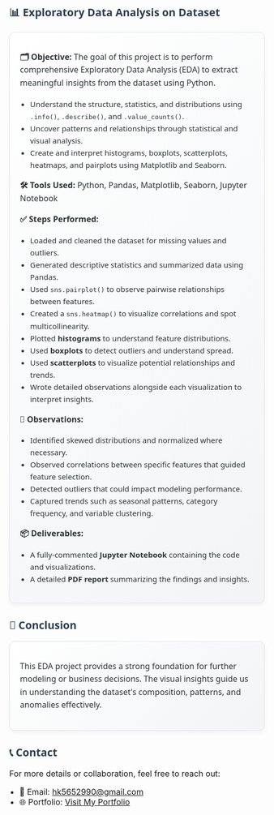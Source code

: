 <h2 style="font-family: 'Segoe UI', Tahoma, Geneva, Verdana, sans-serif; color: #2c3e50;">📊 Exploratory Data Analysis on Dataset</h2>

<div style="border: 1px solid #dfe6e9; box-shadow: 0 4px 8px rgba(0,0,0,0.05); padding: 20px; border-radius: 10px; background: linear-gradient(135deg, #ffffff, #f2f4f6); font-family: 'Segoe UI', Tahoma, Geneva, Verdana, sans-serif; color: #2d3436; line-height: 1.6;">

  <p style="font-size: 16px;"><strong>🗂 Objective:</strong> The goal of this project is to perform comprehensive Exploratory Data Analysis (EDA) to extract meaningful insights from the dataset using Python.</p>

  <ul style="padding-left: 20px; font-size: 15px;">
    <li>Understand the structure, statistics, and distributions using <code>.info()</code>, <code>.describe()</code>, and <code>.value_counts()</code>.</li>
    <li>Uncover patterns and relationships through statistical and visual analysis.</li>
    <li>Create and interpret histograms, boxplots, scatterplots, heatmaps, and pairplots using Matplotlib and Seaborn.</li>
  </ul>

  <p style="font-size: 16px;"><strong>🛠 Tools Used:</strong> Python, Pandas, Matplotlib, Seaborn, Jupyter Notebook</p>

  <p style="font-size: 16px;"><strong>✅ Steps Performed:</strong></p>
  <ul style="padding-left: 20px; font-size: 15px;">
    <li>Loaded and cleaned the dataset for missing values and outliers.</li>
    <li>Generated descriptive statistics and summarized data using Pandas.</li>
    <li>Used <code>sns.pairplot()</code> to observe pairwise relationships between features.</li>
    <li>Created a <code>sns.heatmap()</code> to visualize correlations and spot multicollinearity.</li>
    <li>Plotted <strong>histograms</strong> to understand feature distributions.</li>
    <li>Used <strong>boxplots</strong> to detect outliers and understand spread.</li>
    <li>Used <strong>scatterplots</strong> to visualize potential relationships and trends.</li>
    <li>Wrote detailed observations alongside each visualization to interpret insights.</li>
  </ul>

  <p style="font-size: 16px;"><strong>📝 Observations:</strong></p>
  <ul style="padding-left: 20px; font-size: 15px;">
    <li>Identified skewed distributions and normalized where necessary.</li>
    <li>Observed correlations between specific features that guided feature selection.</li>
    <li>Detected outliers that could impact modeling performance.</li>
    <li>Captured trends such as seasonal patterns, category frequency, and variable clustering.</li>
  </ul>

  <p style="font-size: 16px;"><strong>📦 Deliverables:</strong> 
    <ul style="padding-left: 20px; font-size: 15px;">
      <li>A fully-commented <strong>Jupyter Notebook</strong> containing the code and visualizations.</li>
      <li>A detailed <strong>PDF report</strong> summarizing the findings and insights.</li>
    </ul>
  </p>
</div>

<h2 style="font-family: 'Segoe UI', Tahoma, Geneva, Verdana, sans-serif; color: #2c3e50;">📍 Conclusion</h2>

<div style="border: 1px solid #dfe6e9; box-shadow: 0 4px 8px rgba(0,0,0,0.05); padding: 20px; border-radius: 10px; background: linear-gradient(135deg, #ffffff, #f2f4f6); font-family: 'Segoe UI', Tahoma, Geneva, Verdana, sans-serif; color: #2d3436; line-height: 1.6;">
  <p style="font-size: 16px;">This EDA project provides a strong foundation for further modeling or business decisions. The visual insights guide us in understanding the dataset's composition, patterns, and anomalies effectively.</p>
</div>

<h2 style="font-family: 'Segoe UI', Tahoma, Geneva, Verdana, sans-serif; color: #2c3e50;">📞 Contact</h2>

<p style="font-size: 16px;">For more details or collaboration, feel free to reach out:</p>

<ul style="font-size: 16px; padding-left: 20px;">
  <li>📧 Email: <a href="mailto:hk5652990@gmail.com">hk5652990@gmail.com</a></li>
  <li>🌐 Portfolio: <a href="https://himanshu-kushwaha-2004.github.io/Port_folio/" target="_blank">Visit My Portfolio</a></li>
</ul>
